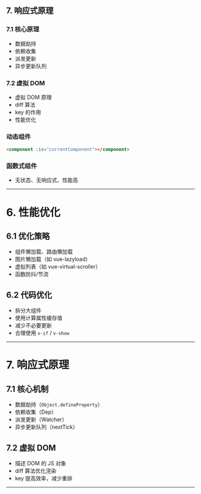 
## 7. 响应式原理

### 7.1 核心原理
- 数据劫持
- 依赖收集
- 派发更新
- 异步更新队列

### 7.2 虚拟 DOM
- 虚拟 DOM 原理
- diff 算法
- key 的作用
- 性能优化
### 动态组件
```html
<component :is="currentComponent"></component>
```

### 函数式组件
- 无状态、无响应式、性能高

---

# 6. 性能优化

## 6.1 优化策略
- 组件懒加载、路由懒加载
- 图片懒加载（如 vue-lazyload）
- 虚拟列表（如 vue-virtual-scroller）
- 函数防抖/节流

## 6.2 代码优化
- 拆分大组件
- 使用计算属性缓存值
- 减少不必要更新
- 合理使用 `v-if` / `v-show`

---

# 7. 响应式原理

## 7.1 核心机制
- 数据劫持（`Object.defineProperty`）
- 依赖收集（Dep）
- 派发更新（Watcher）
- 异步更新队列（nextTick）

## 7.2 虚拟 DOM
- 描述 DOM 的 JS 对象
- diff 算法优化渲染
- key 提高效率，减少重排

---